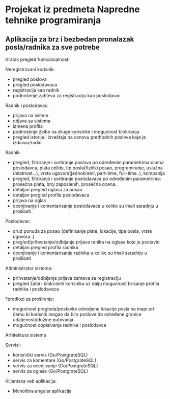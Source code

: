<h1>Projekat iz predmeta Napredne tehnike programiranja</h1>

<h2>Aplikacija za brz i bezbedan pronalazak posla/radnika za sve potrebe</h2>

Kratak pregled funkcionalnosti

Neregistrovani korisnik:
  - pregled poslova
  - pregled poslodavaca
  - registracija kao radnik
  - podnošenje zahteva za registraciju kao poslodavac

Radnik i poslodavac:
  - prijava na sistem
  - odjava sa sistema
  - izmena profila
  - podnošenje žalbe na druge korisnike i mogućnost blokiranja
  - pregled istorije i izveštaja na osnovu prethodnih poslova koje je izdavao/radio
  
Radnik:
  - pregled, filtriranje i sortiranje poslova po određenim parametrima:ocena poslodavca, plata od/do, tip posla(fizički posao, programiranje, uslužna delatnost...), vrsta ugovora(jednokratni, part-time, full-time..), kompanija
  - pregled, filtriranje i sortiranje poslodavaca po određenim parametrima: prosečna plata, broj zaposlenih, prosečna ocena..
  - detaljan pregled oglasa za posao
  - detaljan pregled profila poslodavaca
  - prijava na oglas 
  - ocenjivanje i komentarisanje poslodavaca u koliko su imali saradnju u prošlosti
  
Poslodavac:
  - crud ponuda za posao (definisanje plate, lokacije, tipa posla, vrste ugovora..)
  - pregled/prihvatanje/odbijanje prijava ranika na oglase koje je postavio
  - detaljan pregled profila radnika
  - ocenjivanje i komentarisanje radnika u koliko su imali saradnju u prošlosti
 
Administrator sistema:
  - prihvatanje/odbijanje prijava zahteva za registraciju
  - pregled žalbi i blokiranih korisnika uz dalju mogućnost brisanje profila radnika i poslodavaca

*predlozi za proširenje: 
  - mogućnost pregleda/postavke odredjene lokacije posla na mapi pri čemu bi korisnik mogao da bira poslove do određene granice udaljenosti/dužine putovanja
  - mogućnost dopisivanja radnika i poslodavca
 
Arhitektura sistema

Servisi:
  - korisnički servis (Go/PostgrateSQL)
  - servis za komentare (Go/PostgrateSQL)
  - servis za ocenjivanje (Go/PostgrateSQL)
  - servis za oglase (Go/PostgrateSQL)

Klijentska veb aplikacija:
  - Monolitna angular aplikacija

